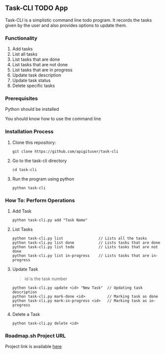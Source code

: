 ## Task-CLI TODO App
Task-CLI is a simplistic command line todo program. It records the tasks given by the user and also provides options to update them.

### Functionality
1. Add tasks
2. List all tasks
3. List tasks that are done
4. List tasks that are not done
5. List tasks that are in progress
6. Update task description
7. Update task status
8. Delete specific tasks

### Prerequisites
Python should be installed

You should know how to use the command line

### Installation Process
1. Clone this repository:

   ```
   git clone https://github.com/apigituser/task-cli
   ```
2. Go to the task-cli directory

   ```
   cd task-cli
   ```
3. Run the program using python

   ```
   python task-cli
   ```

### How To: Perform Operations
1. Add Task

   ```
   python task-cli.py add "Task Name"
   ```

2. List Tasks

   ```
   python task-cli.py list                // Lists all the tasks
   python task-cli.py list done           // Lists tasks that are done
   python task-cli.py list todo           // Lists tasks that are not done
   python task-cli.py list in-progress    // Lists tasks that are in-progress
   ```

3. Update Task
   > id is the task number
   ```
   python task-cli.py update <id> "New Task"  // Updating task description
   python task-cli.py mark-done <id>          // Marking task as done
   python task-cli.py mark-in-progress <id>   // Marking task as in-progress

6. Delete a Task

   ```
   python task-cli.py delete <id>
   ```

### Roadmap.sh Project URL
Project link is available [here](https://roadmap.sh/projects/task-tracker)
